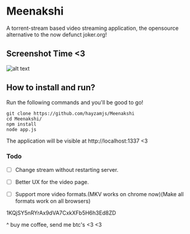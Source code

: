 # Meenakshi
A torrent-stream based video streaming application, the opensource alternative to the now defunct joker.org!

## Screenshot Time <3

![alt text](https://i.imgur.com/O0LrLaz.jpg "1")

## How to install and run?

Run the following commands and you'll be good to go!
```
git clone https://github.com/hayzamjs/Meenakshi
cd Meenakshi/
npm install 
node app.js
```
The application will be visible at http://localhost:1337 <3

### Todo

- [ ] Change stream without restarting server.
- [ ] Better UX for the video page.
- [ ] Support more video formats.(MKV works on chrome now)(Make all formats work on all browsers)


1KQjSY5nRYrAx9dVA7CxkXFb5H6h3Ed8ZD

^ buy me coffee, send me btc's <3 <3
